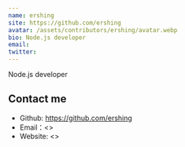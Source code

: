 ```yaml
---
name: ershing
site: https://github.com/ershing
avatar: /assets/contributors/ershing/avatar.webp
bio: Node.js developer
email:
twitter:
---
```


Node.js developer

## Contact me

- Github: <https://github.com/ershing>
- Email：<>
- Website: <>
